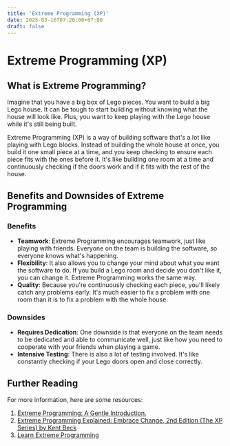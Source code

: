 ```yaml
---
title: 'Extreme Programming (XP)'
date: 2025-03-16T07:20:00+07:00
draft: false
---
```


# Extreme Programming (XP)

## What is Extreme Programming?

Imagine that you have a big box of Lego pieces. You want to build a big Lego house. It can be tough to start building without knowing what the house will look like. Plus, you want to keep playing with the Lego house while it's still being built.

Extreme Programming (XP) is a way of building software that's a lot like playing with Lego blocks. Instead of building the whole house at once, you build it one small piece at a time, and you keep checking to ensure each piece fits with the ones before it. It's like building one room at a time and continuously checking if the doors work and if it fits with the rest of the house.

## Benefits and Downsides of Extreme Programming

### Benefits

- **Teamwork**: Extreme Programming encourages teamwork, just like playing with friends. Everyone on the team is building the software, so everyone knows what's happening.
- **Flexibility**: It also allows you to change your mind about what you want the software to do. If you build a Lego room and decide you don't like it, you can change it. Extreme Programming works the same way.
- **Quality**: Because you're continuously checking each piece, you'll likely catch any problems early. It's much easier to fix a problem with one room than it is to fix a problem with the whole house.

### Downsides

- **Requires Dedication**: One downside is that everyone on the team needs to be dedicated and able to communicate well, just like how you need to cooperate with your friends when playing a game.
- **Intensive Testing**: There is also a lot of testing involved. It's like constantly checking if your Lego doors open and close correctly.

## Further Reading

For more information, here are some resources:

1. [Extreme Programming: A Gentle Introduction.](http://www.extremeprogramming.org/)
2. [Extreme Programming Explained: Embrace Change, 2nd Edition (The XP Series) by Kent Beck](https://www.amazon.com/Extreme-Programming-Explained-Embrace-Change/dp/0321278658)
3. [Learn Extreme Programming](https://www.tutorialspoint.com/extreme_programming/index.htm)
